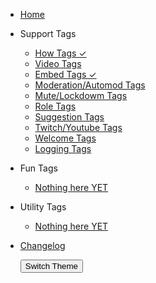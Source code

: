 - [Home](/)

- Support Tags

  - [How Tags ✓ ](how-tags.md)
  - [Video Tags](video-tags.md)
  - [Embed Tags ✓ ](embed-tags.md)
  - [Moderation/Automod Tags](mod-tags.md)
  - [Mute/Lockdowm Tags](mute-tags.md)
  - [Role Tags](role-tags.md)
  - [Suggestion Tags](suggestion-tags.md)
  - [Twitch/Youtube Tags](twitch-tags.md)
  - [Welcome Tags](welcome-tags.md)
  - [Logging Tags](logging-tags.md)

- Fun Tags

  - [Nothing here YET](configuration.md)

- Utility Tags

  - [Nothing here YET](deploy.md)

- [Changelog](CHANGELOG.md)

  <button onclick="toggleTheme()">Switch Theme</button>
